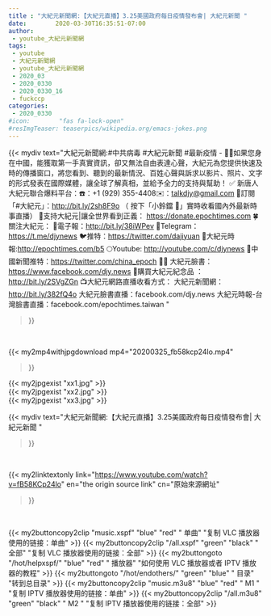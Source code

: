 ```yaml
---
title : "大紀元新聞網:【大紀元直播】3.25美國政府每日疫情發布會| 大紀元新聞 "
date:        2020-03-30T16:35:51-07:00
author:
 - youtube_大紀元新聞網
tags:
 - youtube
 - 大紀元新聞網
 - youtube_大紀元新聞網
 - 2020_03
 - 2020_0330
 - 2020_0330_16
 - fuckccp
categories:
 - 2020_0330
#icon:        "fas fa-lock-open"
#resImgTeaser: teaserpics/wikipedia.org/emacs-jokes.png
---
```


{{< mydiv text="大紀元新聞網:#中共病毒  #大紀元新聞  #最新疫情 - ✍🏻如果您身在中國，能獲取第一手真實資訊，卻又無法自由表達心聲，大紀元為您提供快速及時的傳播窗口，將您看到、聽到的最新情況、百姓心聲與訴求以影片、照片、文字的形式發表在國際媒體，讓全球了解真相，並給予全力的支持與幫助！ ✅  新唐人大紀元聯合爆料平台：☎️：+1 (929) 355-4408✉️：talkdjy@gmail.com  🌸訂閱「#大紀元」：http://bit.ly/2sh8F9o （ 按下「小鈴鐺 🔔」實時收看國內外最新時事直播）  💐支持大紀元|讓全世界看到正義： https://donate.epochtimes.com  🍀關注大紀元： 💌電子報：http://bit.ly/38iWPev 📱Telegram：https://t.me/djynews 🐦推特：https://twitter.com/dajiyuan 📰大紀元時報:http://epochtimes.com/b5 🌕Youtube: http://youtube.com/c/djynews 🐤中國新聞推特：https://twitter.com/china_epoch ✍🏻  大紀元臉書：https://www.facebook.com/djy.news  🎁購買大紀元紀念品 ：http://bit.ly/2SVgZGn  📺大紀元網路直播收看方式： 大紀元新聞網：http://bit.ly/382fQ4o 大紀元臉書直播：facebook.com/djy.news 大紀元時報-台灣臉書直播：facebook.com/epochtimes.taiwan "
>}}
<br>


{{< my2mp4withjpgdownload mp4="20200325_fb58kcp24lo.mp4"
>}}

{{< my2jpgexist "xx1.jpg" >}}<br>
{{< my2jpgexist "xx2.jpg" >}}<br>
{{< my2jpgexist "xx3.jpg" >}}<br>



{{< mydiv text="大紀元新聞網:【大紀元直播】3.25美國政府每日疫情發布會| 大紀元新聞 "
>}}
<br>

{{< my2linktextonly link="https://www.youtube.com/watch?v=fB58KCp24lo"
en="the origin source link" cn="原始來源網址"
>}}


<br>

{{< my2buttoncopy2clip "music.xspf"        "blue"   "red"    " 单曲"  "复制 VLC 播放器使用的链接：单曲" >}} {{< my2buttoncopy2clip "/all.xspf"         "green"  "black"  " 全部"  "复制 VLC 播放器使用的链接：全部" >}} {{< my2buttongoto      "/hot/helpxspf/"    "blue"   "red"    " 播放器" "如何使用 VLC 播放器或者 IPTV 播放器的教程" >}} {{< my2buttongoto      "/hot/endothers/"   "green"  "blue"   " 目录"   "转到总目录" >}} {{< my2buttoncopy2clip "music.m3u8"        "blue"   "red"    " M1 "    "复制 IPTV 播放器使用的链接：单曲" >}} {{< my2buttoncopy2clip "/all.m3u8"         "green"  "black"  " M2 "    "复制 IPTV 播放器使用的链接：全部" >}} 
